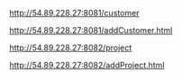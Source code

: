 http://54.89.228.27:8081/customer

http://54.89.228.27:8081/addCustomer.html

http://54.89.228.27:8082/project

http://54.89.228.27:8082/addProject.html
